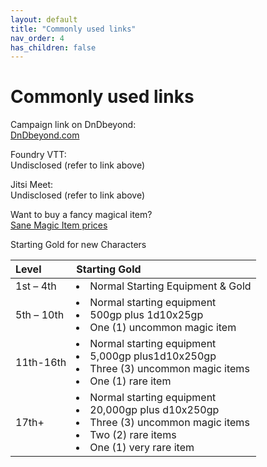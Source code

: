 ```yaml
---
layout: default
title: "Commonly used links"
nav_order: 4
has_children: false
---
```


# Commonly used links

Campaign link on DnDbeyond:  
[DnDbeyond.com](https://www.dndbeyond.com/campaigns/899864)

Foundry VTT:  
Undisclosed (refer to link above)

Jitsi Meet:  
Undisclosed (refer to link above)

Want to buy a fancy magical item?  
[Sane Magic Item prices](https://drive.google.com/file/d/0B8XAiXpOfz9cMWt1RTBicmpmUDg/view)

Starting Gold for new Characters

| Level    | Starting Gold    |
| :------------- | :------------- |
| 1st – 4th  | <li>Normal Starting Equipment & Gold</li>      |
| 5th – 10th | <li>Normal starting equipment<li>500gp plus 1d10x25gp</li><li> One (1) uncommon magic item</li> |
| 11th-16th | <li>Normal starting equipment</li><li>5,000gp plus1d10x250gp</li><li>Three (3) uncommon magic items</li><li>One (1) rare item</li> |
| 17th+ | <li>Normal starting equipment</li><li>20,000gp plus d10x250gp</li><li>Three (3) uncommon magic items</li><li>Two (2) rare items</li><li>One (1) very rare item</li> |

